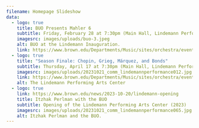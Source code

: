 ```yaml
---
filename: Homepage Slideshow
data:
  - logo: true
    title: BUO Presents Mahler 6
    subtitle: Friday, February 28 at 7:30pm (Main Hall, Lindemann Performing Arts Center)
    imagesrc: images/uploads/buo-3.jpeg
    alt: BUO at the Lindemann Inauguration.
    link: https://www.brown.edu/Departments/Music/sites/orchestra/events
  - logo: true
    title: "Season Finale: Chopin, Grieg, Márquez, and Bonds"
    subtitle: Thursday, April 17 at 7:30pm (Main Hall, Lindemann Performing Arts Center)
    imagesrc: images/uploads/20231021_comm_lindemannperformance012.jpg
    link: https://www.brown.edu/Departments/Music/sites/orchestra/events
    alt: The Lindemann Performing Arts Center
  - logo: true
    link: https://www.brown.edu/news/2023-10-20/lindemann-opening
    title: Itzhak Perlman with the BUO
    subtitle: Opening of the Lindemann Performing Arts Center (2023)
    imagesrc: images/uploads/20231021_comm_lindemannperformance065.jpg
    alt: Itzhak Perlman and the BUO.
---
```

